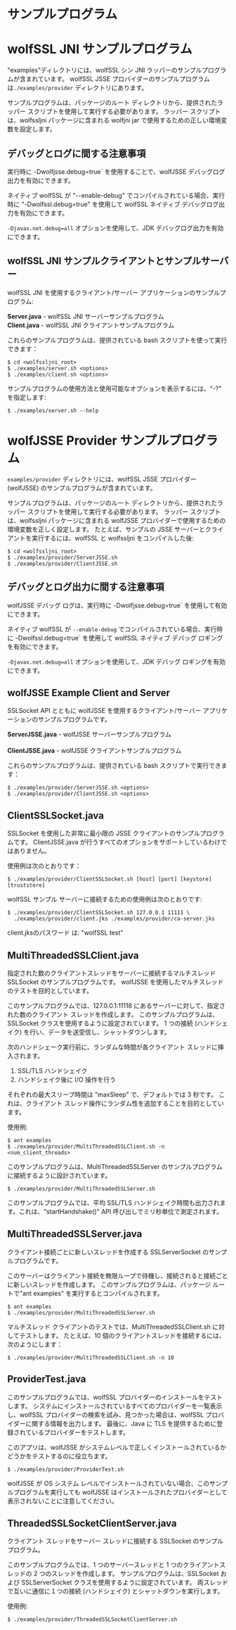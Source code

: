 # サンプルプログラム

# wolfSSL JNI サンプルプログラム

"examples"ディレクトリには、wolfSSL シン JNI ラッパーのサンプルプログラムが含まれています。 wolfSSL JSSE プロバイダーのサンプルプログラムは`./examples/provider` ディレクトリにあります。

サンプルプログラムは、パッケージのルート ディレクトリから、提供されたラッパー スクリプトを使用して実行する必要があります。 ラッパー スクリプトは、wolfssljni パッケージに含まれる wolfjni jar で使用するための正しい環境変数を設定します。


## デバッグとログに間する注意事項

実行時に -Dwolfjsse.debug=true` を使用することで、wolfJSSE デバッグログ出力を有効にできます。

ネイティブ wolfSSL が "--enable-debug" でコンパイルされている場合、実行時に "-Dwolfssl.debug=true" を使用して wolfSSL ネイティブ デバッグログ出力を有効にできます。

`-Djavax.net.debug=all` オプションを使用して、JDK デバッグログ出力を有効にできます。



## wolfSSL JNI サンプルクライアントとサンプルサーバー

wolfSSL JNI を使用するクライアント/サーバー アプリケーションのサンプルプログラム:


**Server.java** - wolfSSL JNI サーバーサンプルプログラム<br>
**Client.java** - wolfSSL JNI クライアントサンプルプログラム

これらのサンプルプログラムは、提供されている bash スクリプトを使って実行できます：

```
$ cd <wolfssljni_root>
$ ./examples/server.sh <options>
$ ./examples/client.sh <options>
```
サンプルプログラムの使用方法と使用可能なオプションを表示するには、"-?" を指定します:


```
$ ./examples/server.sh --help
```

# wolfJSSE Provider サンプルプログラム

`examples/provider` ディレクトリには、wolfSSL JSSE プロバイダー (wolfJSSE) のサンプルプログラムが含まれています。

サンプルプログラムは、パッケージのルート ディレクトリから、提供されたラッパー スクリプトを使用して実行する必要があります。 ラッパー スクリプトは、wolfssljni パッケージに含まれる wolfJSSE プロバイダーで使用するための環境変数を正しく設定します。 たとえば、サンプルの JSSE サーバーとクライアントを実行するには、wolfSSL と wolfssljni をコンパイルした後:


```
$ cd <wolfssljni_root>
$ ./examples/provider/ServerJSSE.sh
$ ./examples/provider/ClientJSSE.sh
```

## デバッグとログ出力に間する注意事項

wolfJSSE デバッグ ログは、実行時に -Dwolfjsse.debug=true` を使用して有効にできます。

ネイティブ wolfSSL が `--enable-debug` でコンパイルされている場合、実行時に -Dwolfssl.debug=true` を使用して wolfSSL ネイティブ デバッグ ロギングを有効にできます。

`-Djavax.net.debug=all` オプションを使用して、JDK デバッグ ロギングを有効にできます。

## wolfJSSE Example Client and Server

SSLSocket API とともに wolfJSSE を使用するクライアント/サーバー アプリケーションのサンプルプログラムです。

**ServerJSSE.java** - wolfJSSE サーバーサンプルプログラム<br>\
**ClientJSSE.java** - wolfJSSE クライアントサンプルプログラム

これらのサンプルプログラムは、提供されている bash スクリプトで実行できます：


```
$ ./examples/provider/ServerJSSE.sh <options>
$ ./examples/provider/ClientJSSE.sh <options>
```

## ClientSSLSocket.java

SSLSocket を使用した非常に最小限の JSSE クライアントのサンプルプログラムです。 ClientJSSE.java が行うすべてのオプションをサポートしているわけではありません。

使用例は次のとおりです：


```
$ ./examples/provider/ClientSSLSocket.sh [host] [port] [keystore] [truststore]
```
wolfSSL サンプル サーバーに接続するための使用例は次のとおりです:

```
$ ./examples/provider/ClientSSLSocket.sh 127.0.0.1 11111 \
  ./examples/provider/client.jks ./examples/provider/ca-server.jks
```

client.jksのパスワード は: "wolfSSL test"

## MultiThreadedSSLClient.java

指定された数のクライアントスレッドをサーバーに接続するマルチスレッド SSLSocket のサンプルプログラムです。 wolfJSSE を使用したマルチスレッドのテストを目的としています。

このサンプルプログラムでは、127.0.0.1:11118 にあるサーバーに対して、指定された数のクライアント スレッドを作成します。 このサンプルプログラムは、SSLSocket クラスを使用するように設定されています。 1 つの接続 (ハンドシェイク) を行い、データを送受信し、シャットダウンします。

次のハンドシェーク実行前に、ランダムな時間が各クライアント スレッドに挿入されます。

   1) SSL/TLS ハンドシェイク
   2) ハンドシェイク後に I/O 操作を行う

それぞれの最大スリープ時間は "maxSleep" で、デフォルトでは 3 秒です。 これは、クライアント スレッド操作にランダム性を追加することを目的としています。

使用例:

```
$ ant examples
$ ./examples/provider/MultiThreadedSSLClient.sh -n <num_client_threads>
```
このサンプルプログラムは、MultiThreadedSSLServer のサンプルプログラムに接続するように設計されています。


```
$ ./examples/provider/MultiThreadedSSLServer.sh
```
このサンプルプログラムでは、平均 SSL/TLS ハンドシェイク時間も出力されます。これは、"startHandshake()" API 呼び出しでミリ秒単位で測定されます。

## MultiThreadedSSLServer.java

クライアント接続ごとに新しいスレッドを作成する SSLServerSocket のサンプルプログラムです。

このサーバーはクライアント接続を無限ループで待機し、接続されると接続ごとに新しいスレッドを作成します。 このサンプルプログラムは、パッケージ ルートで"ant examples" を実行するとコンパイルされます。


```
$ ant examples
$ ./examples/provider/MultiThreadedSSLServer.sh
```
マルチスレッド クライアントのテストでは、MultiThreadedSSLClient.sh に対してテストします。
たとえば、10 個のクライアントスレッドを接続するには、次のようにします：


```
$ ./examples/provider/MultiThreadedSSLClient.sh -n 10
```

## ProviderTest.java

このサンプルプログラムでは、wolfSSL プロバイダーのインストールをテストします。 システムにインストールされているすべてのプロバイダーを一覧表示し、wolfSSL プロバイダーの検索を試み、見つかった場合は、wolfSSL プロバイダーに関する情報を出力します。 最後に、Java に TLS を提供するために登録されているプロバイダーをテストします。

このアプリは、wolfJSSE がシステムレベルで正しくインストールされているかどうかをテストするのに役立ちます。


```
$ ./examples/provider/ProviderTest.sh
```
wolfJSSE が OS システム レベルでインストールされていない場合、このサンプルプログラムを実行しても wolfJSSE はインストールされたプロバイダーとして表示されないことに注意してください。


## ThreadedSSLSocketClientServer.java

クライアント スレッドをサーバー スレッドに接続する SSLSocket のサンプルプログラム。

このサンプルプログラムでは、1 つのサーバースレッドと 1 つのクライアントスレッドの 2 つのスレッドを作成します。 サンプルプログラムは、SSLSocket および SSLServerSocket クラスを使用するように設定されています。 両スレッドで互いに通信に１つの接続 (ハンドシェイク) とシャットダウンを実行します。

使用例:

```
$ ./examples/provider/ThreadedSSLSocketClientServer.sh
```
